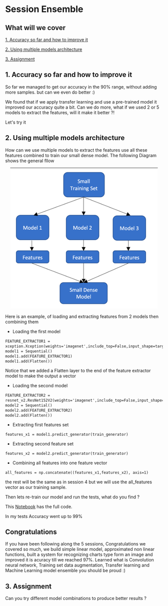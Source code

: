 # Session Ensemble 

## What will we cover

[1. Accuracy so far and how to improve it](#1-accuracy-so-far-and-how-to-improve-it)

[2. Using multiple models architecture](#2-using-multiple-models-architecture)

[3. Assignment](#3-assignment)

## 1. Accuracy so far and how to improve it

So far we managed to get our accuracy in the 90% range, without adding more samples. but can we even do better :)

We found that if we apply transfer learning and use a pre-trained model it improved our accuracy quite a bit. Can we do more, what if we used 2 or 5 models to extract the features, will it make it better ?!

Let's try it

## 2. Using multiple models architecture

How can we use multiple models to extract the features use all these features combined to train our small dense model. The following Diagram shows the general fllow

<p align="center"> 
<img src="images/ensemble.png" height="450" >
</p>

Here is an example, of loading and extracting features from 2 models then combining them  

- Loading the first model 

~~~~{.python}
FEATURE_EXTRACTOR1 = xception.Xception(weights='imagenet',include_top=False,input_shape=targetSize_withdepth)
model1 = Sequential()
model1.add(FEATURE_EXTRACTOR1)
model1.add(Flatten())
~~~~

Notice that we added a Flatten layer to the end of the feature extractor model to make the output a vector

- Loading the second model 

~~~~{.python}
FEATURE_EXTRACTOR2 = resnet_v2.ResNet152V2(weights='imagenet',include_top=False,input_shape=targetSize_withdepth)
model2 = Sequential()
model2.add(FEATURE_EXTRACTOR2)
model2.add(Flatten())
~~~~

- Extracting first features set

~~~~{.python}
features_x1 = model1.predict_generator(train_generator)
~~~~

- Extracting second feature set

~~~~{.python}
features_x2 = model2.predict_generator(train_generator)
~~~~

- Combining all features into one feature vector

~~~~{.python}
all_features = np.concatenate((features_x1,features_x2), axis=1)
~~~~

the rest will be the same as in session 4 but we will use the all_features vector as our training sample. 

Then lets re-train our model and run the tests, what do you find ?

This [Notebook](https://github.com/mohmiim/MLIntroduction/blob/master/session-5/Session_5_ensemble.ipynb) has the full code.

In my tests Accuracy went up to 99%

## Congratulations 

If you have been following along the 5 sessions, Congratulations we covered so much, we build simple linear model, approximated non linear functions, built a system for recognizing charts type form an image and improved it is acuracy till we reached 97%. Learned what is Convolution neural network, Training set data augmentation, Transfer learning and Machine Learning model ensemble you should be proud :)

## 3. Assignment

Can you try different model combinations to produce better results ? 

